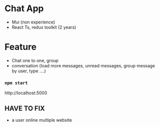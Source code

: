 # Chat App 
- Mui (non experience)
- React Ts, redux toolkit (2 years)

# Feature
- Chat one to one, group
- conversation (load more messages, unread messages, group message by user, type ....)

### `npm start`
http://localhost:5000

## HAVE TO FIX
- a user online multiple website 

